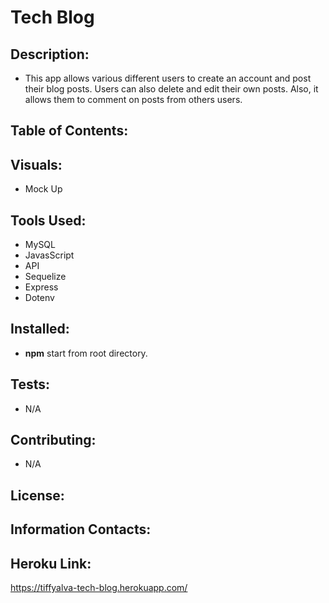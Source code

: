 # Tech Blog

## Description:
- This app allows various different users to create an account and post their blog posts. Users can also  delete and edit their own posts. Also, it allows them to comment on posts from others users.

## Table of Contents:


## Visuals:

- Mock Up

## Tools Used: 
- MySQL
- JavasScript
- API
- Sequelize
- Express
- Dotenv


## Installed:
- <b>npm</b> start from root directory.

## Tests:
- N/A

## Contributing:
- N/A


## License: 

## Information Contacts:

## Heroku Link:

https://tiffyalva-tech-blog.herokuapp.com/

